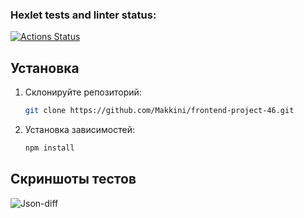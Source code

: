 ### Hexlet tests and linter status:
[![Actions Status](https://github.com/Makkini/frontend-project-46/actions/workflows/hexlet-check.yml/badge.svg)](https://github.com/Makkini/frontend-project-46/actions)

## Установка
1. Склонируйте репозиторий:
   ```bash
   git clone https://github.com/Makkini/frontend-project-46.git
2. Установка зависимостей:
    ```bash
   npm install

## Скриншоты тестов
![Json-diff](images/jsondiff.JPG)

